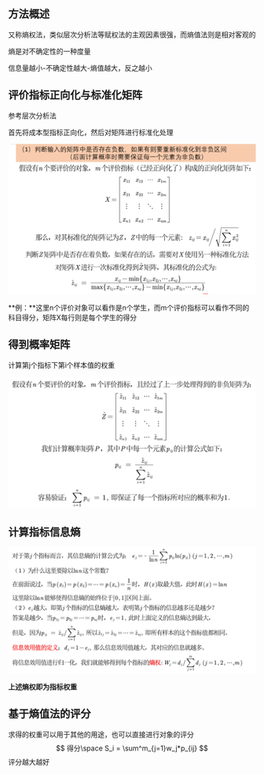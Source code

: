 ## 方法概述

又称熵权法，类似层次分析法等赋权法的主观因素很强，而熵值法则是相对客观的

熵是对不确定性的一种度量

信息量越小-不确定性越大-熵值越大，反之越小



## 评价指标正向化与标准化矩阵

参考层次分析法



首先将成本型指标正向化，然后对矩阵进行标准化处理

<img src="https://raw.githubusercontent.com/Chikie920/Mark/266f340e02a18857d4b3a9093f7577d9027fd0d3/Sources/images_math/image-20220117150719347.png" alt="image-20220117150719347" style="zoom:80%;" />



**例：**这里n个评价对象可以看作是n个学生，而m个评价指标可以看作不同的科目得分，矩阵X每行则是每个学生的得分



## 得到概率矩阵

计算第j个指标下第i个样本值的权重



<img src="https://raw.githubusercontent.com/Chikie920/Mark/266f340e02a18857d4b3a9093f7577d9027fd0d3/Sources/images_math/image-20220117150936448.png" alt="image-20220117150936448" style="zoom:80%;" />



## 计算指标信息熵

<img src="https://raw.githubusercontent.com/Chikie920/Mark/266f340e02a18857d4b3a9093f7577d9027fd0d3/Sources/images_math/image-20220117151047310.png" style="zoom:80%;" />

**上述熵权即为指标权重**



## 基于熵值法的评分

求得的权重可以用于其他的用途，也可以直接进行对象的评分
$$
得分\space S_i = \sum^m_{j=1}w_j*p_{ij}
$$
评分越大越好

